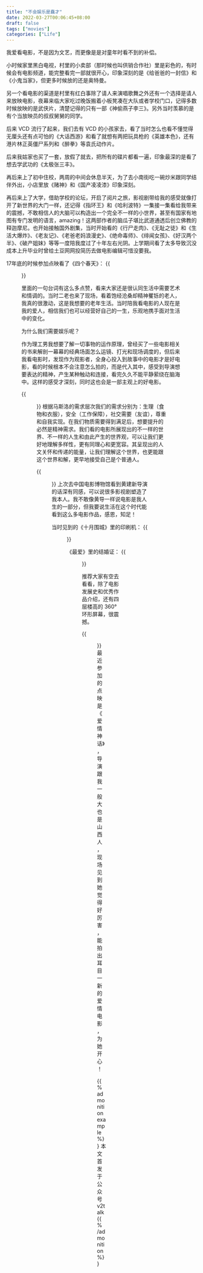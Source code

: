 ```yaml
---
title: "不会娱乐是蠢才"
date: 2022-03-27T00:06:45+08:00
draft: false
tags: ["movies"]
categories: ["Life"]
---
```

我爱看电影，不是因为文艺，而更像是是对童年时看不到的补偿。

小时候家里黑白电视，村里的小卖部（那时候也叫供销合作社）里是彩色的，有时候会有电影频道，能完整看完一部就很开心，印象深刻的是《给爸爸的一封信》和《小鬼当家》，但更多时候放的还是奥特曼。

另一个看电影的渠道是村里有红白事除了请人来演唱歌舞之外还有一个选择是请人来放映电影，夜幕来临大家吃过晚饭搬着小板凳凑在大队或者学校门口，记得多数时候放映的是武侠片，清楚记得的只有一部《神偷燕子李三》。另外当时羡慕的是有个当放映员的叔叔舅舅的同学。

后来 VCD 流行了起来，我们去有 VCD 的小孩家去，看了当时怎么也看不懂觉得无厘头还有点可怕的《大话西游》和看了就想有两把玩具枪的《英雄本色》，还有港片林正英僵尸系列和《醉拳》等袁氏动作片。

后来我姑家也买了一套，放假了就去，把所有的碟片都看一遍，印象最深的是看了想去学武功的《太极张三丰》。

再后来上了初中住校，两周的中间会休息半天，为了去小南街吃一碗炒米跟同学结伴外出，小店里放《赌神》和《国产凌凌漆》印象深刻。

再后来上了大学，借助学校的论坛，开启了阅片之旅，影视剧带给我的感受就像打开了新世界的大门一样，还记得《指环王》和《哈利波特》一集接一集看给我带来的震撼，不敢相信人的大脑可以构造出一个完全不一样的小世界，甚至有国家有地图有专门发明的语言，amazing！这两部作者的脑瓜子堪比武道通透后创立佛教的释迦摩尼。也开始接触国外剧集，当时开始看的《行尸走肉》、《无耻之徒》和《生活大爆炸》、《老友记》、《老爸老妈浪漫史》、《绝命毒师》、《绯闻女孩》、《好汉两个半》、《破产姐妹》等等一度陪我度过了十年左右光阴。上学期间看了太多导致沉没成本上升毕业时曾给土豆网网投简历去做电影编辑可惜没要我。


17年底的时候参加点映看了《四个春天》：
{{<figure src="IMG_7907.JPG" width="300px" alt="four spring">}}

里面的一句台词有这么多点赞，看来大家还是很认同生活中需要艺术和情调的。当时二老也来了现场，看着饱经沧桑却精神矍铄的老人，我真的很激动，这是我想要的老年生活。当时陪我看电影的人现在是我的爱人，相信我们也可以经营好自己的一生，乐观地携手面对生活中的变化。

为什么我们需要娱乐呢？

作为理工男我想要了解一切事物的运作原理，曾经买了一些电影相关的书来解剖一幕幕的经典场面怎么运镜、打光和现场调度的，但后来我看电影时，发现作为观影者，全身心投入到故事中的电影才是好电影，看的时候根本不会注意怎么拍的，而是代入其中，感受到导演想要表达的精神，产生某种触动和连接，看完久久不能平静萦绕在脑海中。这样的感受才深刻，同时这也会是一部主观上的好电影。

{{<figure src="Maslow.jpeg" width="300px" alt="Maslow's hierarchy of needs">}}
根据马斯洛的需求层次我们的需求分别为：生理（食物和衣服），安全（工作保障），社交需要（友谊），尊重和自我实现。在我们物质需要得到满足后，想要提升的必然是精神需求。我们看的电影所展现出的不一样的世界、不一样的人生和由此产生的世界观，可以让我们更好地理解多样性，更有同理心和更宽容。其呈现出的人文关怀和传递的能量，让我们理解这个世界，也更能跟这个世界和解，更早地接受自己是个普通人。

{{<figure src="IM4.jpg" width="300px" alt="director huang">}}
上次去中国电影博物馆看到黄建新导演的话深有同感，可以说很多影视剧塑造了我本人。我不敢像黄导一样说电影是我人生的一部分，但我要说生活在这个时代能看到这么多电影作品，感恩，知足！

当时见到的《十月围城》里的印刷机：
{{<figure src="IM3.jpg"  width="300px" alt="old printer">}}

《最爱》里的结婚证：
{{<figure src="IM2.jpg"  width="300px" alt="most love">}}

推荐大家有空去看看，除了电影发展史和优秀作品介绍，还有四层楼高的 360° 环形屏幕，很震撼。

{{<figure src="im1.jpg"  width="300px"  alt="the myth of love">}}
最近参加的点映是《爱情神话》，导演跟我一般大也是山西人，现场见到她觉得好厉害，能拍出耳目一新的爱情电影，为她开心！

{{% admonition example %}}
本文首发于公众号 v2talk 
{{% /admonition %}}
